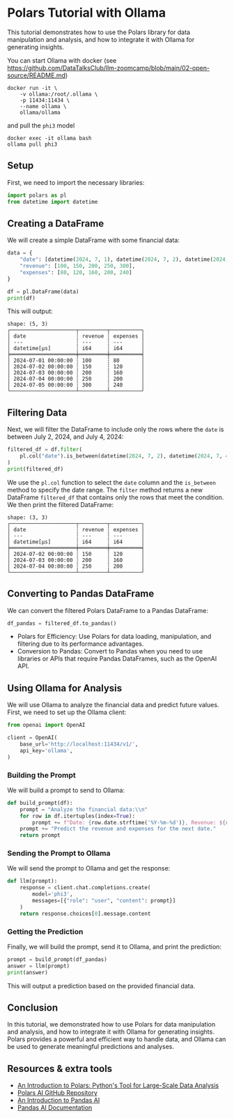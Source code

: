 # Polars Tutorial with Ollama

This tutorial demonstrates how to use the Polars library for data manipulation and analysis, and how to integrate it with Ollama for generating insights.

You can start Ollama with docker (see https://github.com/DataTalksClub/llm-zoomcamp/blob/main/02-open-source/README.md)


```
docker run -it \
    -v ollama:/root/.ollama \
    -p 11434:11434 \
    --name ollama \
    ollama/ollama
```

and pull the `phi3` model 
```
docker exec -it ollama bash
ollama pull phi3
```

## Setup

First, we need to import the necessary libraries:

```python
import polars as pl
from datetime import datetime
```

## Creating a DataFrame

We will create a simple DataFrame with some financial data:

```python
data = {
    "date": [datetime(2024, 7, 1), datetime(2024, 7, 2), datetime(2024, 7, 3), datetime(2024, 7, 4), datetime(2024, 7, 5)],
    "revenue": [100, 150, 200, 250, 300],
    "expenses": [80, 120, 160, 200, 240]
}

df = pl.DataFrame(data)
print(df)
```

This will output:

```
shape: (5, 3)
┌─────────────────────┬─────────┬──────────┐
│ date                ┆ revenue ┆ expenses │
│ ---                 ┆ ---     ┆ ---      │
│ datetime[μs]        ┆ i64     ┆ i64      │
╞═════════════════════╪═════════╪══════════╡
│ 2024-07-01 00:00:00 ┆ 100     ┆ 80       │
│ 2024-07-02 00:00:00 ┆ 150     ┆ 120      │
│ 2024-07-03 00:00:00 ┆ 200     ┆ 160      │
│ 2024-07-04 00:00:00 ┆ 250     ┆ 200      │
│ 2024-07-05 00:00:00 ┆ 300     ┆ 240      │
└─────────────────────┴─────────┴──────────┘
```

## Filtering Data

Next, we will filter the DataFrame to include only the rows where the  `date` is between July 2, 2024, and July 4, 2024:

```python
filtered_df = df.filter(
    pl.col("date").is_between(datetime(2024, 7, 2), datetime(2024, 7, 4))
)
print(filtered_df)
```

We use the `pl.col` function to select the `date` column and the `is_between` method to specify the date range. The `filter` method returns a new DataFrame `filtered_df` that contains only the rows that meet the condition. We then print the filtered DataFrame:

```
shape: (3, 3)
┌─────────────────────┬─────────┬──────────┐
│ date                ┆ revenue ┆ expenses │
│ ---                 ┆ ---     ┆ ---      │
│ datetime[μs]        ┆ i64     ┆ i64      │
╞═════════════════════╪═════════╪══════════╡
│ 2024-07-02 00:00:00 ┆ 150     ┆ 120      │
│ 2024-07-03 00:00:00 ┆ 200     ┆ 160      │
│ 2024-07-04 00:00:00 ┆ 250     ┆ 200      │
└─────────────────────┴─────────┴──────────┘
```

## Converting to Pandas DataFrame

We can convert the filtered Polars DataFrame to a Pandas DataFrame:

```python
df_pandas = filtered_df.to_pandas()
```

- Polars for Efficiency: Use Polars for data loading, manipulation, and filtering due to its performance advantages.
- Conversion to Pandas: Convert to Pandas when you need to use libraries or APIs that require Pandas DataFrames, such as the OpenAI API.


## Using Ollama for Analysis

We will use Ollama to analyze the financial data and predict future values. First, we need to set up the Ollama client:

```python
from openai import OpenAI

client = OpenAI(
    base_url='http://localhost:11434/v1/',
    api_key='ollama',
)
```

### Building the Prompt

We will build a prompt to send to Ollama:

```python
def build_prompt(df):
    prompt = "Analyze the financial data:\\n"
    for row in df.itertuples(index=True):
        prompt += f"Date: {row.date.strftime('%Y-%m-%d')}, Revenue: ${row.revenue}, Expenses: ${row.expenses}\\n"
    prompt += "Predict the revenue and expenses for the next date."
    return prompt
```

### Sending the Prompt to Ollama

We will send the prompt to Ollama and get the response:

```python
def llm(prompt):
    response = client.chat.completions.create(
        model='phi3',
        messages=[{"role": "user", "content": prompt}]
    )
    return response.choices[0].message.content
```

### Getting the Prediction

Finally, we will build the prompt, send it to Ollama, and print the prediction:

```python
prompt = build_prompt(df_pandas)
answer = llm(prompt)
print(answer)
```

This will output a prediction based on the provided financial data.

## Conclusion

In this tutorial, we demonstrated how to use Polars for data manipulation and analysis, and how to integrate it with Ollama for generating insights. Polars provides a powerful and efficient way to handle data, and Ollama can be used to generate meaningful predictions and analyses.


## Resources & extra tools

- [An Introduction to Polars: Python's Tool for Large-Scale Data Analysis](https://www.datacamp.com/blog/an-introduction-to-polars-python-s-tool-for-large-scale-data-analysis)
- [Polars AI GitHub Repository](https://github.com/wiseaidev/polars-ai)
- [An Introduction to Pandas AI](https://www.datacamp.com/blog/an-introduction-to-pandas-ai)
- [Pandas AI Documentation](https://docs.pandas-ai.com/library)
